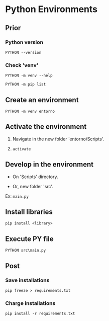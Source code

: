 # Python Environments





## Prior



### Python version

`PYTHON --version`

### Check 'venv'

`PYTHON -m venv --help`

 `PYTHON -m pip list`





## Create an environment

`PYTHON -m venv entorno`

## Activate the environment

1. Navigate in the new folder 'entorno/Scripts'.

2. `activate`

## Develop in the environment

* On 'Scripts' directory.

* Or, new folder 'src'.

Ex: `main.py`

## Install libraries

`pip install <library>`

## Execute PY file

`PYTHON src\main.py`





## Post



### Save installations

`pip freeze > requirements.txt`

### Charge installations

`pip install -r requirements.txt`
